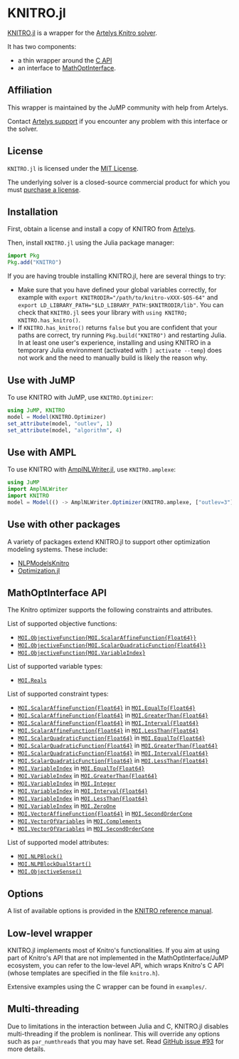 # KNITRO.jl

[KNITRO.jl](https://github.com/jump-dev/KNITRO.jl) is a wrapper for the
[Artelys Knitro solver](https://www.artelys.com/knitro).

It has two components:
 - a thin wrapper around the [C API](https://www.artelys.com/tools/knitro_doc/3_referenceManual/callableLibraryAPI.html)
 - an interface to [MathOptInterface](https://github.com/jump-dev/MathOptInterface.jl).

## Affiliation

This wrapper is maintained by the JuMP community with help from Artelys.

Contact [Artelys support](mailto:support-knitro@artelys.com) if you encounter
any problem with this interface or the solver.

## License

`KNITRO.jl` is licensed under the [MIT License](https://github.com/jump-dev/KNITRO.jl/blob/master/LICENSE.md).

The underlying solver is a closed-source commercial product for which you must
[purchase a license](https://www.artelys.com/knitro).

## Installation

First, obtain a license and install a copy of KNITRO from
[Artelys](https://www.artelys.com/knitro).

Then, install `KNITRO.jl` using the Julia package manager:
```julia
import Pkg
Pkg.add("KNITRO")
```

If you are having trouble installing KNITRO.jl, here are several things to try:

- Make sure that you have defined your global variables correctly, for example
  with `export KNITRODIR="/path/to/knitro-vXXX-$OS-64"` and `export
  LD_LIBRARY_PATH="$LD_LIBRARY_PATH:$KNITRODIR/lib"`. You can check that
  `KNITRO.jl` sees your library with `using KNITRO; KNITRO.has_knitro()`.
- If `KNITRO.has_knitro()` returns `false` but you are confident that your paths
  are correct, try running `Pkg.build("KNITRO")` and restarting Julia. In at
  least one user's experience, installing and using KNITRO in a temporary Julia
  environment (activated with `] activate --temp`) does not work and the need to
  manually build is likely the reason why.

## Use with JuMP

To use KNITRO with JuMP, use `KNITRO.Optimizer`:

```julia
using JuMP, KNITRO
model = Model(KNITRO.Optimizer)
set_attribute(model, "outlev", 1)
set_attribute(model, "algorithm", 4)
```

## Use with AMPL

To use KNITRO with [AmplNLWriter.jl](https://github.com/jump-dev/AmplNLWriter.jl),
use `KNITRO.amplexe`:

```julia
using JuMP
import AmplNLWriter
import KNITRO
model = Model(() -> AmplNLWriter.Optimizer(KNITRO.amplexe, ["outlev=3"]))
```

## Use with other packages

A variety of packages extend KNITRO.jl to support other optimization modeling
systems. These include:

 * [NLPModelsKnitro](https://github.com/JuliaSmoothOptimizers/NLPModelsKnitro.jl)
 * [Optimization.jl](http://optimization.sciml.ai/stable/)

## MathOptInterface API

The Knitro optimizer supports the following constraints and attributes.

List of supported objective functions:

 * [`MOI.ObjectiveFunction{MOI.ScalarAffineFunction{Float64}}`](@ref)
 * [`MOI.ObjectiveFunction{MOI.ScalarQuadraticFunction{Float64}}`](@ref)
 * [`MOI.ObjectiveFunction{MOI.VariableIndex}`](@ref)

List of supported variable types:

 * [`MOI.Reals`](@ref)

List of supported constraint types:

 * [`MOI.ScalarAffineFunction{Float64}`](@ref) in [`MOI.EqualTo{Float64}`](@ref)
 * [`MOI.ScalarAffineFunction{Float64}`](@ref) in [`MOI.GreaterThan{Float64}`](@ref)
 * [`MOI.ScalarAffineFunction{Float64}`](@ref) in [`MOI.Interval{Float64}`](@ref)
 * [`MOI.ScalarAffineFunction{Float64}`](@ref) in [`MOI.LessThan{Float64}`](@ref)
 * [`MOI.ScalarQuadraticFunction{Float64}`](@ref) in [`MOI.EqualTo{Float64}`](@ref)
 * [`MOI.ScalarQuadraticFunction{Float64}`](@ref) in [`MOI.GreaterThan{Float64}`](@ref)
 * [`MOI.ScalarQuadraticFunction{Float64}`](@ref) in [`MOI.Interval{Float64}`](@ref)
 * [`MOI.ScalarQuadraticFunction{Float64}`](@ref) in [`MOI.LessThan{Float64}`](@ref)
 * [`MOI.VariableIndex`](@ref) in [`MOI.EqualTo{Float64}`](@ref)
 * [`MOI.VariableIndex`](@ref) in [`MOI.GreaterThan{Float64}`](@ref)
 * [`MOI.VariableIndex`](@ref) in [`MOI.Integer`](@ref)
 * [`MOI.VariableIndex`](@ref) in [`MOI.Interval{Float64}`](@ref)
 * [`MOI.VariableIndex`](@ref) in [`MOI.LessThan{Float64}`](@ref)
 * [`MOI.VariableIndex`](@ref) in [`MOI.ZeroOne`](@ref)
 * [`MOI.VectorAffineFunction{Float64}`](@ref) in [`MOI.SecondOrderCone`](@ref)
 * [`MOI.VectorOfVariables`](@ref) in [`MOI.Complements`](@ref)
 * [`MOI.VectorOfVariables`](@ref) in [`MOI.SecondOrderCone`](@ref)

List of supported model attributes:

 * [`MOI.NLPBlock()`](@ref)
 * [`MOI.NLPBlockDualStart()`](@ref)
 * [`MOI.ObjectiveSense()`](@ref)

## Options

A list of available options is provided in the
[KNITRO reference manual](https://www.artelys.com/docs/knitro/3_referenceManual/userOptions.html).

## Low-level wrapper

KNITRO.jl implements most of Knitro's functionalities. If you aim at using part
of Knitro's API that are not implemented in the MathOptInterface/JuMP ecosystem,
you can refer to the low-level API, which wraps Knitro's C API (whose templates
are specified in the file `knitro.h`).

Extensive examples using the C wrapper can be found in `examples/`.

## Multi-threading

Due to limitations in the interaction between Julia and C, KNITRO.jl disables
multi-threading if the problem is nonlinear. This will override any options such
as `par_numthreads` that you may have set. Read [GitHub issue #93](https://github.com/jump-dev/KNITRO.jl/issues/93)
for more details.
